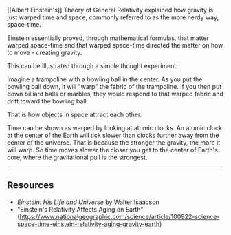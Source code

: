 [[Albert Einstein's]] Theory of General Relativity explained how gravity is just warped time and space, commonly referred to as the more nerdy way, space-time.

Einstein essentially proved, through mathematical formulas, that matter warped space-time and that warped space-time directed the matter on how to move - creating gravity.

This can be illustrated through a simple thought experiment:

Imagine a trampoline with a bowling ball in the center. As you put the bowling ball down, it will "warp" the fabric of the trampoline. If you then put down billiard balls or marbles, they would respond to that warped fabric and drift toward the bowling ball.

That is how objects in space attract each other.

Time can be shown as warped by looking at atomic clocks. An atomic clock at the center of the Earth will tick slower than clocks further away from the center of the universe. That is because the stronger the gravity, the more it will warp. So time moves slower the closer you get to the center of Earth's core, where the gravitational pull is the strongest.
***

## Resources
- *Einstein: His Life and Universe* by Walter Isaacson
- "Einstein's Relativity Affects Aging on Earth" (https://www.nationalgeographic.com/science/article/100922-science-space-time-einstein-relativity-aging-gravity-earth)
